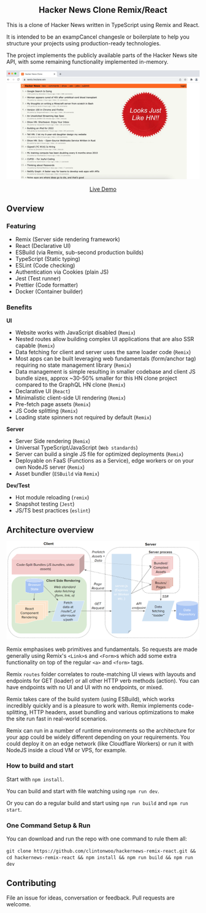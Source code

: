 <h2 align="center">Hacker News Clone Remix/React</h2>

This is a clone of Hacker News written in TypeScript using Remix and React.

It is intended to be an exampCancel changesle or boilerplate to help you structure your projects using production-ready technologies.

The project implements the publicly available parts of the Hacker News site API, with some remaining functionality implemented in-memory.

<p align="center" margin-bottom="0">
  <a href="https://remix.hnclone.win" target="_blank">
    <img alt="Hacker News Clone Demo" width="600" height="auto" src="docs/hn-screenshot-seal.webp">
  </a>
</p>
<p align="center">
  <a href="https://remix.hnclone.win">Live Demo</a>
</p>

## Overview

### Featuring

- Remix (Server side rendering framework)
- React (Declarative UI)
- ESBuild (via Remix, sub-second production builds)
- TypeScript (Static typing)
- ESLint (Code checking)
- Authentication via Cookies (plain JS)
- Jest (Test runner)
- Prettier (Code formatter)
- Docker (Container builder)

### Benefits

**UI**

- Website works with JavaScript disabled (`Remix`)
- Nested routes allow building complex UI applications that are also SSR capable (`Remix`)
- Data fetching for client and server uses the same loader code (`Remix`)
- Most apps can be built leveraging web fundamentals (form/anchor tag) requiring no state management library (`Remix`)
- Data management is simple resulting in smaller codebase and client JS bundle sizes, approx ~30-50% smaller for this HN clone project compared to the GraphQL HN clone (`Remix`)
- Declarative UI (`React`)
- Minimalistic client-side UI rendering (`Remix`)
- Pre-fetch page assets (`Remix`)
- JS Code splitting (`Remix`)
- Loading state spinners not required by default (`Remix`)

**Server**

- Server Side rendering (`Remix`)
- Universal TypeScript/JavaScript (`Web standards`)
- Server can build a single JS file for optimized deployments (`Remix`)
- Deployable on FaaS (Functions as a Service), edge workers or on your own NodeJS server (`Remix`)
- Asset bundler (`ESBuild` via `Remix`)

**Dev/Test**

- Hot module reloading (`remix`)
- Snapshot testing (`Jest`)
- JS/TS best practices (`eslint`)

## Architecture overview

<p align="center">
  <img alt="Hacker News clone architecture overview diagram" width="600" height="auto" src="docs/architecture.png">
</p>

Remix emphasises web primitives and fundamentals. So requests are made generally using Remix's `<Link>`s and `<Form>`s which add some extra functionality on top of the regular `<a>` and `<form>` tags.

Remix `routes` folder correlates to route-matching UI views with layouts and endpoints for GET (loader) or all other HTTP verb methods (action). You can have endpoints with no UI and UI with no endpoints, or mixed.

Remix takes care of the build system (using ESBuild), which works incredibly quickly and is a pleasure to work with. Remix implements code-splitting, HTTP headers, asset bundling and various optimizations to make the site run fast in real-world scenarios.

Remix can run in a number of runtime environments so the architecture for your app could be widely different depending on your requirements. You could deploy it on an edge network (like Cloudflare Workers) or run it with NodeJS inside a cloud VM or VPS, for example.

### How to build and start

Start with `npm install`.

You can build and start with file watching using `npm run dev`.

Or you can do a regular build and start using `npm run build` and `npm run start`.

### One Command Setup & Run

You can download and run the repo with one command to rule them all:

`git clone https://github.com/clintonwoo/hackernews-remix-react.git && cd hackernews-remix-react && npm install && npm run build && npm run dev`

## Contributing

File an issue for ideas, conversation or feedback. Pull requests are welcome.

